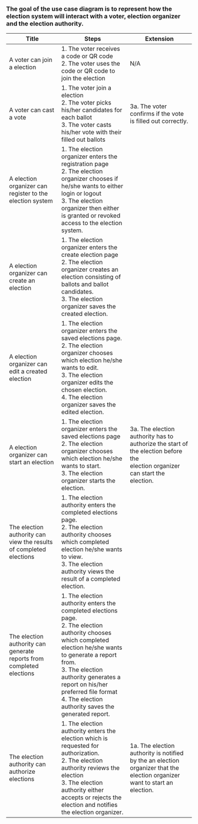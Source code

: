 ### The goal of the use case diagram is to represent how the election system will interact with a voter, election organizer and the election authority.



| Title                                                        | Steps                                                        | Extension                                                    |
| ------------------------------------------------------------ | ------------------------------------------------------------ | ------------------------------------------------------------ |
| A voter can join a election                                  | 1. The voter receives a code or QR code<br />2. The voter uses the code or QR code to join the election | N/A                                                          |
| A voter can cast a vote                                      | 1. The voter join a election <br />2. The voter picks his/her candidates for each ballot <br />3. The voter casts his/her vote with their filled out ballots | 3a. The voter confirms if the vote is filled out correctly.  |
| A election organizer can register to the election system     | 1. The election organizer enters the registration page<br />2. The election organizer chooses if he/she wants to either login or logout<br />3. The election organizer then either is granted or revoked access to the election system. |                                                              |
| A election organizer can create an election                  | 1. The election organizer enters the create election page<br />2. The election organizer creates an election consisting of ballots and ballot candidates.<br />3. The election organizer saves the created election. |                                                              |
| A election organizer can edit a created election             | 1. The election organizer enters the saved elections page.<br />2. The election organizer chooses which election he/she wants to edit.<br />3. The election organizer edits the chosen election.<br />4. The election organizer saves the edited election. |                                                              |
| A election organizer can start an election                   | 1. The election organizer enters the saved elections page<br />2. The election organizer chooses which election he/she wants to start.<br />3. The election organizer starts the election. | 3a. The election authority has to authorize the start of the election before the <br />election organizer can start the election. |
| The election authority can view the results of completed elections | 1. The election authority enters the completed elections page.<br />2. The election authority chooses which completed election he/she wants to view.<br />3. The election authority views the result of a completed election. |                                                              |
| The election authority can generate reports from completed elections | 1. The election authority enters the completed elections page.<br />2. The election authority chooses which completed election he/she wants to generate a report from.<br />3. The election authority generates a report on his/her preferred file format<br />4. The election authority saves the generated report. |                                                              |
| The election authority can authorize elections               | 1. The election authority enters the election which is requested for authorization.<br />2. The election authority reviews the election<br />3. The election authority either accepts or rejects the election and notifies the election organizer. | 1a. The election authority is notified by the an election organizer that the election organizer want to start an election. |

